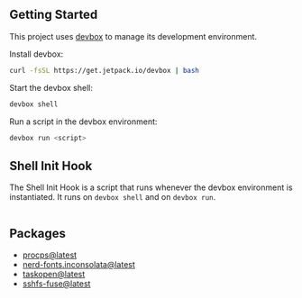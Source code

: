 <!-- gen-readme start - generated by https://github.com/jetify-com/devbox/ -->
## Getting Started
This project uses [devbox](https://github.com/jetify-com/devbox) to manage its development environment.

Install devbox:
```sh
curl -fsSL https://get.jetpack.io/devbox | bash
```

Start the devbox shell:
```sh 
devbox shell
```

Run a script in the devbox environment:
```sh
devbox run <script>
```
## Shell Init Hook
The Shell Init Hook is a script that runs whenever the devbox environment is instantiated. It runs 
on `devbox shell` and on `devbox run`.
```sh

```

## Packages

* [procps@latest](https://www.nixhub.io/packages/procps)
* [nerd-fonts.inconsolata@latest](https://www.nixhub.io/packages/nerd-fonts.inconsolata)
* [taskopen@latest](https://www.nixhub.io/packages/taskopen)
* [sshfs-fuse@latest](https://www.nixhub.io/packages/sshfs-fuse)


<!-- gen-readme end -->
